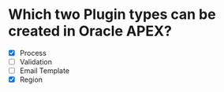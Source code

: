 # Which two Plugin types can be created in Oracle APEX?

- [x] Process
- [ ] Validation
- [ ] Email Template
- [x] Region